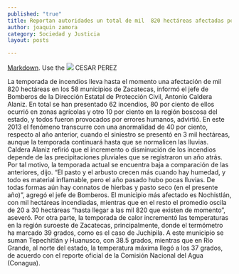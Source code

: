 ```yaml
---
published: "true"
title: Reportan autoridades un total de mil  820 hectáreas afectadas por incendios
author: joaquin zamora
category: Sociedad y Justicia
layout: posts

---
```


[Markdown](http://daringfireball.net/projects/markdown/). Use the 
 ![](http://i.imgur.com/Yn0eZKnm.jpg)
 CESAR PEREZ

La temporada de incendios lleva hasta el momento una afectación de mil 820 hectáreas en los 58 municipios de Zacatecas, informó el jefe de Bomberos de la Dirección Estatal de Protección Civil, Antonio Caldera Alaniz. 
En total se han presentado 62 incendios, 80 por ciento de ellos ocurrió en zonas agrícolas y otro 10 por ciento en la región boscosa del estado, y todos fueron provocados por errores humanos, advirtió.
En este 2013 el fenómeno transcurre con una anormalidad de 40 por ciento, respecto al año anterior, cuando el siniestro se presentó en 3 mil hectáreas, aunque la temporada continuará hasta que se normalicen las lluvias.
Caldera Alaniz refirió que el incremento o disminución de los incendios depende de las precipitaciones pluviales que se registraron un año atrás. Por tal motivo, la temporada actual se encuentra baja a comparación de las anteriores, dijo. 
“El pasto y el arbusto crecen más cuando hay humedad, y todo es material inflamable, pero el año pasado hubo pocas lluvias. De todas formas aún hay connatos de hierbas y pasto seco (en el presente año)”, agregó el jefe de Bomberos.
El municipio más afectado es Nochistlán, con mil hectáreas incendiadas, mientras que en el resto el promedio oscila de 20 a 30 hectáreas “hasta llegar a las mil 820 que existen de momento”, aseveró.
Por otra parte, la temporada de calor incrementó las temperaturas en la región suroeste de Zacatecas, principalmente, donde el termómetro ha marcado 39 grados, como es el caso de Juchipila.
A este municipio se suman Tepechitlán y Huanusco, con 38.5 grados, mientras que en Río Grande, al norte del estado, la temperatura máxima llegó a los 37 grados, de acuerdo con el reporte oficial de la Comisión Nacional del Agua (Conagua).
